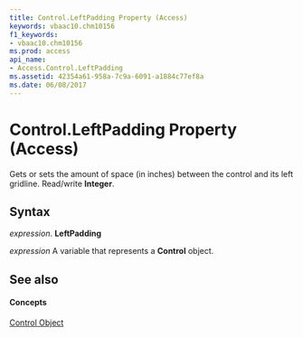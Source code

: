 ```yaml
---
title: Control.LeftPadding Property (Access)
keywords: vbaac10.chm10156
f1_keywords:
- vbaac10.chm10156
ms.prod: access
api_name:
- Access.Control.LeftPadding
ms.assetid: 42354a61-958a-7c9a-6091-a1884c77ef8a
ms.date: 06/08/2017
---
```



# Control.LeftPadding Property (Access)

Gets or sets the amount of space (in inches) between the control and its left gridline. Read/write  **Integer**.


## Syntax

 _expression_. **LeftPadding**

 _expression_ A variable that represents a **Control** object.


## See also


#### Concepts


[Control Object](control-object-access.md)

